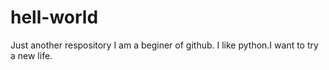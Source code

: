 # hell-world
Just another respository
I am a beginer of github. I like python.I want to try a new life.
